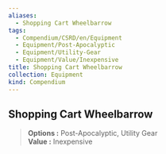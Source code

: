 ```yaml
---
aliases:
  - Shopping Cart Wheelbarrow
tags:
  - Compendium/CSRD/en/Equipment
  - Equipment/Post-Apocalyptic
  - Equipment/Utility-Gear
  - Equipment/Value/Inexpensive
title: Shopping Cart Wheelbarrow
collection: Equipment
kind: Compendium
---
```

## Shopping Cart Wheelbarrow  
  
>  
> **Options :** Post-Apocalyptic, Utility Gear  
> **Value :** Inexpensive